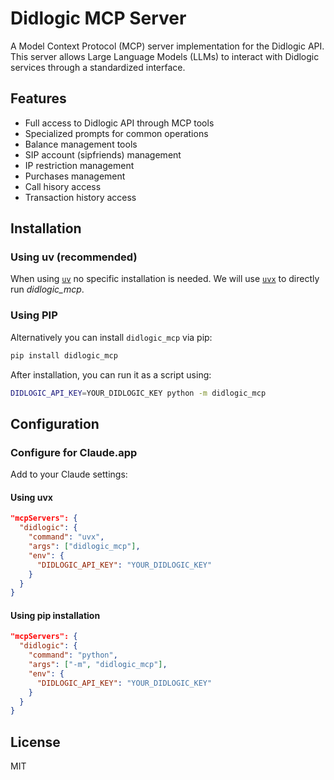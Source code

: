 # Didlogic MCP Server

A Model Context Protocol (MCP) server implementation for the Didlogic API. This server allows Large Language Models (LLMs) to interact with Didlogic services through a standardized interface.

## Features

- Full access to Didlogic API through MCP tools
- Specialized prompts for common operations
- Balance management tools
- SIP account (sipfriends) management
- IP restriction management
- Purchases management
- Call hisory access
- Transaction history access

## Installation

### Using uv (recommended)

When using [`uv`](https://docs.astral.sh/uv/) no specific installation is needed. We will
use [`uvx`](https://docs.astral.sh/uv/guides/tools/) to directly run *didlogic_mcp*.

### Using PIP

Alternatively you can install `didlogic_mcp` via pip:

```bash
pip install didlogic_mcp
```

After installation, you can run it as a script using:

```bash
DIDLOGIC_API_KEY=YOUR_DIDLOGIC_KEY python -m didlogic_mcp
```

## Configuration

### Configure for Claude.app

Add to your Claude settings:

#### Using uvx

```json
"mcpServers": {
  "didlogic": {
    "command": "uvx",
    "args": ["didlogic_mcp"],
    "env": {
      "DIDLOGIC_API_KEY": "YOUR_DIDLOGIC_KEY"
    }
  }
}
```

#### Using pip installation

```json
"mcpServers": {
  "didlogic": {
    "command": "python",
    "args": ["-m", "didlogic_mcp"],
    "env": {
      "DIDLOGIC_API_KEY": "YOUR_DIDLOGIC_KEY"
    }
  }
}
```

## License

MIT
